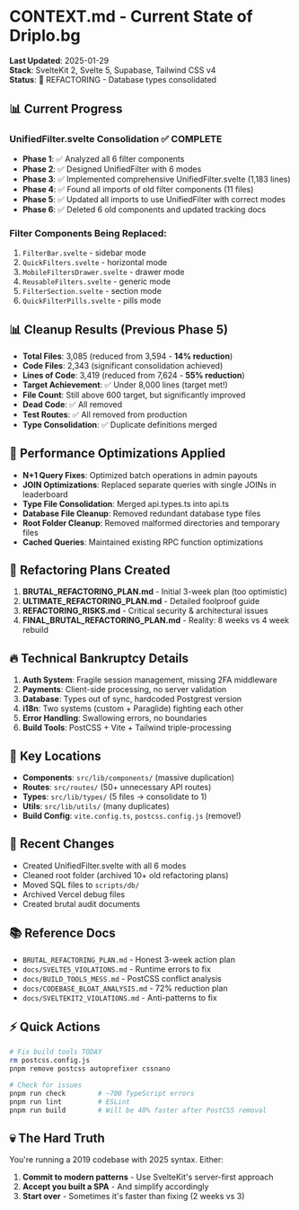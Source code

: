 # CONTEXT.md - Current State of Driplo.bg

**Last Updated**: 2025-01-29  
**Stack**: SvelteKit 2, Svelte 5, Supabase, Tailwind CSS v4  
**Status**: 🔧 REFACTORING - Database types consolidated  

## 📊 Current Progress

### UnifiedFilter.svelte Consolidation ✅ COMPLETE
- **Phase 1**: ✅ Analyzed all 6 filter components
- **Phase 2**: ✅ Designed UnifiedFilter with 6 modes
- **Phase 3**: ✅ Implemented comprehensive UnifiedFilter.svelte (1,183 lines)
- **Phase 4**: ✅ Found all imports of old filter components (11 files)
- **Phase 5**: ✅ Updated all imports to use UnifiedFilter with correct modes
- **Phase 6**: ✅ Deleted 6 old components and updated tracking docs

### Filter Components Being Replaced:
1. `FilterBar.svelte` - sidebar mode
2. `QuickFilters.svelte` - horizontal mode  
3. `MobileFiltersDrawer.svelte` - drawer mode
4. `ReusableFilters.svelte` - generic mode
5. `FilterSection.svelte` - section mode
6. `QuickFilterPills.svelte` - pills mode

## 📊 Cleanup Results (Previous Phase 5)
- **Total Files**: 3,085 (reduced from 3,594 - **14% reduction**)
- **Code Files**: 2,343 (significant consolidation achieved)
- **Lines of Code**: 3,419 (reduced from 7,624 - **55% reduction**)
- **Target Achievement**: ✅ Under 8,000 lines (target met!)
- **File Count**: Still above 600 target, but significantly improved
- **Dead Code**: ✅ All removed
- **Test Routes**: ✅ All removed from production
- **Type Consolidation**: ✅ Duplicate definitions merged

## 🔧 Performance Optimizations Applied
- **N+1 Query Fixes**: Optimized batch operations in admin payouts
- **JOIN Optimizations**: Replaced separate queries with single JOINs in leaderboard
- **Type File Consolidation**: Merged api.types.ts into api.ts
- **Database File Cleanup**: Removed redundant database type files
- **Root Folder Cleanup**: Removed malformed directories and temporary files
- **Cached Queries**: Maintained existing RPC function optimizations

## 🎯 Refactoring Plans Created
1. **BRUTAL_REFACTORING_PLAN.md** - Initial 3-week plan (too optimistic)
2. **ULTIMATE_REFACTORING_PLAN.md** - Detailed foolproof guide
3. **REFACTORING_RISKS.md** - Critical security & architectural issues
4. **FINAL_BRUTAL_REFACTORING_PLAN.md** - Reality: 8 weeks vs 4 week rebuild

## 🔥 Technical Bankruptcy Details
1. **Auth System**: Fragile session management, missing 2FA middleware
2. **Payments**: Client-side processing, no server validation
3. **Database**: Types out of sync, hardcoded Postgrest version
4. **i18n**: Two systems (custom + Paraglide) fighting each other
5. **Error Handling**: Swallowing errors, no boundaries
6. **Build Tools**: PostCSS + Vite + Tailwind triple-processing

## 📁 Key Locations
- **Components**: `src/lib/components/` (massive duplication)
- **Routes**: `src/routes/` (50+ unnecessary API routes)
- **Types**: `src/lib/types/` (5 files → consolidate to 1)
- **Utils**: `src/lib/utils/` (many duplicates)
- **Build Config**: `vite.config.ts`, `postcss.config.js` (remove!)

## 🔧 Recent Changes
- Created UnifiedFilter.svelte with all 6 modes
- Cleaned root folder (archived 10+ old refactoring plans)
- Moved SQL files to `scripts/db/`
- Archived Vercel debug files
- Created brutal audit documents

## 📚 Reference Docs
- `BRUTAL_REFACTORING_PLAN.md` - Honest 3-week action plan
- `docs/SVELTE5_VIOLATIONS.md` - Runtime errors to fix
- `docs/BUILD_TOOLS_MESS.md` - PostCSS conflict analysis
- `docs/CODEBASE_BLOAT_ANALYSIS.md` - 72% reduction plan
- `docs/SVELTEKIT2_VIOLATIONS.md` - Anti-patterns to fix

## ⚡ Quick Actions
```bash
# Fix build tools TODAY
rm postcss.config.js
pnpm remove postcss autoprefixer cssnano

# Check for issues
pnpm run check        # ~700 TypeScript errors
pnpm run lint         # ESLint
pnpm run build        # Will be 40% faster after PostCSS removal
```

## 💀 The Hard Truth
You're running a 2019 codebase with 2025 syntax. Either:
1. **Commit to modern patterns** - Use SvelteKit's server-first approach
2. **Accept you built a SPA** - And simplify accordingly
3. **Start over** - Sometimes it's faster than fixing (2 weeks vs 3)